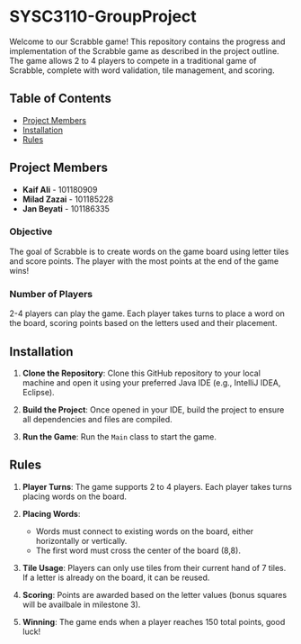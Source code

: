 # SYSC3110-GroupProject

Welcome to our Scrabble game! This repository contains the progress and implementation of the Scrabble game as described in the project outline. The game allows 2 to 4 players to compete in a traditional game of Scrabble, complete with word validation, tile management, and scoring.

## Table of Contents
- [Project Members](#project-members)
- [Installation](#installation)
- [Rules](#rules)

## Project Members
- **Kaif Ali** - 101180909
- **Milad Zazai** - 101185228
- **Jan Beyati** - 101186335

### Objective
The goal of Scrabble is to create words on the game board using letter tiles and score points. The player with the most points at the end of the game wins!

### Number of Players
2-4 players can play the game. Each player takes turns to place a word on the board, scoring points based on the letters used and their placement.

## Installation

1. **Clone the Repository**: 
   Clone this GitHub repository to your local machine and open it using your preferred Java IDE (e.g., IntelliJ IDEA, Eclipse).

2. **Build the Project**: 
   Once opened in your IDE, build the project to ensure all dependencies and files are compiled.

3. **Run the Game**: 
   Run the `Main` class to start the game.

## Rules

1. **Player Turns**: 
   The game supports 2 to 4 players. Each player takes turns placing words on the board.

2. **Placing Words**:
   - Words must connect to existing words on the board, either horizontally or vertically.
   - The first word must cross the center of the board (8,8).

3. **Tile Usage**: 
   Players can only use tiles from their current hand of 7 tiles. If a letter is already on the board, it can be reused.

4. **Scoring**: 
   Points are awarded based on the letter values (bonus squares will be availbale in milestone 3).

5. **Winning**: 
   The game ends when a player reaches 150 total points, good luck!
